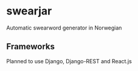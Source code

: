 # swearjar
Automatic swearword generator in Norwegian

## Frameworks
Planned to use Django, Django-REST and React.js
